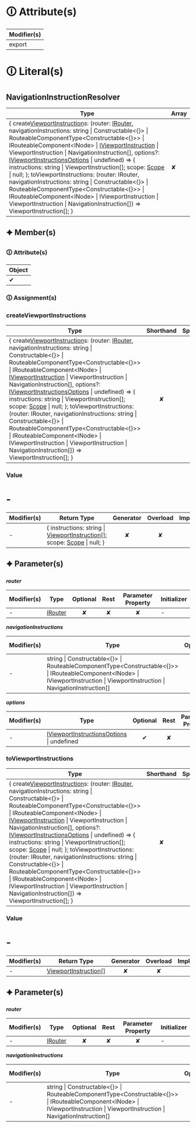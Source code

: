 # &#128712; Attribute(s)

| Modifier(s)                            |
|----------------------------------------|
| export |

# &#128712; Literal(s)

## NavigationInstructionResolver

| Type                        | Array                           |
|-----------------------------|---------------------------------|
| { create[ViewportInstruction](https://hamedfathi.gitbook.io/aurelia-2-doc-api/router/class/viewport-instruction/viewportinstruction)s: (router: [IRouter](https://hamedfathi.gitbook.io/aurelia-2-doc-api/router/interface/router/irouter), navigationInstructions: string &#124; Constructable&lt;{}&gt; &#124; RouteableComponentType&lt;Constructable&lt;{}&gt;&gt; &#124; IRouteableComponent&lt;INode&gt; &#124; [IViewportInstruction](https://hamedfathi.gitbook.io/aurelia-2-doc-api/router/interface/interfaces/iviewportinstruction) &#124; ViewportInstruction &#124; NavigationInstruction[], options?: [IViewportInstructionsOptions](https://hamedfathi.gitbook.io/aurelia-2-doc-api/router/interface/type-resolvers/iviewportinstructionsoptions) &#124; undefined) =&gt; { instructions: string &#124; ViewportInstruction[]; scope: [Scope](https://hamedfathi.gitbook.io/aurelia-2-doc-api/router/class/scope/scope) &#124; null; }; toViewportInstructions: (router: IRouter, navigationInstructions: string &#124; Constructable&lt;{}&gt; &#124; RouteableComponentType&lt;Constructable&lt;{}&gt;&gt; &#124; IRouteableComponent&lt;INode&gt; &#124; IViewportInstruction &#124; ViewportInstruction &#124; NavigationInstruction[]) =&gt; ViewportInstruction[]; } | ✘ |

## 🟆 Member(s)

### &#128712; Attribute(s)

| Object                        |
|-------------------------------|
| ✔ |

### &#128712; Assignment(s)

### createViewportInstructions

| Type                      | Shorthand                         | Spread                        |
|---------------------------|:---------------------------------:|:-----------------------------:|
| { create[ViewportInstruction](https://hamedfathi.gitbook.io/aurelia-2-doc-api/router/class/viewport-instruction/viewportinstruction)s: (router: [IRouter](https://hamedfathi.gitbook.io/aurelia-2-doc-api/router/interface/router/irouter), navigationInstructions: string &#124; Constructable&lt;{}&gt; &#124; RouteableComponentType&lt;Constructable&lt;{}&gt;&gt; &#124; IRouteableComponent&lt;INode&gt; &#124; [IViewportInstruction](https://hamedfathi.gitbook.io/aurelia-2-doc-api/router/interface/interfaces/iviewportinstruction) &#124; ViewportInstruction &#124; NavigationInstruction[], options?: [IViewportInstructionsOptions](https://hamedfathi.gitbook.io/aurelia-2-doc-api/router/interface/type-resolvers/iviewportinstructionsoptions) &#124; undefined) =&gt; { instructions: string &#124; ViewportInstruction[]; scope: [Scope](https://hamedfathi.gitbook.io/aurelia-2-doc-api/router/class/scope/scope) &#124; null; }; toViewportInstructions: (router: IRouter, navigationInstructions: string &#124; Constructable&lt;{}&gt; &#124; RouteableComponentType&lt;Constructable&lt;{}&gt;&gt; &#124; IRouteableComponent&lt;INode&gt; &#124; IViewportInstruction &#124; ViewportInstruction &#124; NavigationInstruction[]) =&gt; ViewportInstruction[]; } | ✘  | ✘ |

### Value

# -

| Modifier(s)                            | Return Type                    | Generator                        | Overload                         | Implementation                        |
|----------------------------------------|--------------------------------|:--------------------------------:|:--------------------------------:|:-------------------------------------:|
| - | { instructions: string &#124; [ViewportInstruction](https://hamedfathi.gitbook.io/aurelia-2-doc-api/router/class/viewport-instruction/viewportinstruction)[]; scope: [Scope](https://hamedfathi.gitbook.io/aurelia-2-doc-api/router/class/scope/scope) &#124; null; } | ✘ | ✘  | ✘ |

## &#128966; Parameter(s)

_**router**_

| Modifier(s)                              | Type                        | Optional                           | Rest                          | Parameter Property                          | Initializer                       |
|------------------------------------------|-----------------------------|:----------------------------------:|:-----------------------------:|:-------------------------------------------:|-----------------------------------|
| - | [IRouter](https://hamedfathi.gitbook.io/aurelia-2-doc-api/router/interface/router/irouter) | ✘  | ✘ | ✘ | - |

_**navigationInstructions**_

| Modifier(s)                              | Type                        | Optional                           | Rest                          | Parameter Property                          | Initializer                       |
|------------------------------------------|-----------------------------|:----------------------------------:|:-----------------------------:|:-------------------------------------------:|-----------------------------------|
| - | string &#124; Constructable&lt;{}&gt; &#124; RouteableComponentType&lt;Constructable&lt;{}&gt;&gt; &#124; IRouteableComponent&lt;INode&gt; &#124; IViewportInstruction &#124; ViewportInstruction &#124; NavigationInstruction[] | ✘  | ✘ | ✘ | - |

_**options**_

| Modifier(s)                              | Type                        | Optional                           | Rest                          | Parameter Property                          | Initializer                       |
|------------------------------------------|-----------------------------|:----------------------------------:|:-----------------------------:|:-------------------------------------------:|-----------------------------------|
| - | [IViewportInstructionsOptions](https://hamedfathi.gitbook.io/aurelia-2-doc-api/router/interface/type-resolvers/iviewportinstructionsoptions) &#124; undefined | ✔  | ✘ | ✘ | - |

### toViewportInstructions

| Type                      | Shorthand                         | Spread                        |
|---------------------------|:---------------------------------:|:-----------------------------:|
| { create[ViewportInstruction](https://hamedfathi.gitbook.io/aurelia-2-doc-api/router/class/viewport-instruction/viewportinstruction)s: (router: [IRouter](https://hamedfathi.gitbook.io/aurelia-2-doc-api/router/interface/router/irouter), navigationInstructions: string &#124; Constructable&lt;{}&gt; &#124; RouteableComponentType&lt;Constructable&lt;{}&gt;&gt; &#124; IRouteableComponent&lt;INode&gt; &#124; [IViewportInstruction](https://hamedfathi.gitbook.io/aurelia-2-doc-api/router/interface/interfaces/iviewportinstruction) &#124; ViewportInstruction &#124; NavigationInstruction[], options?: [IViewportInstructionsOptions](https://hamedfathi.gitbook.io/aurelia-2-doc-api/router/interface/type-resolvers/iviewportinstructionsoptions) &#124; undefined) =&gt; { instructions: string &#124; ViewportInstruction[]; scope: [Scope](https://hamedfathi.gitbook.io/aurelia-2-doc-api/router/class/scope/scope) &#124; null; }; toViewportInstructions: (router: IRouter, navigationInstructions: string &#124; Constructable&lt;{}&gt; &#124; RouteableComponentType&lt;Constructable&lt;{}&gt;&gt; &#124; IRouteableComponent&lt;INode&gt; &#124; IViewportInstruction &#124; ViewportInstruction &#124; NavigationInstruction[]) =&gt; ViewportInstruction[]; } | ✘  | ✘ |

### Value

# -

| Modifier(s)                            | Return Type                    | Generator                        | Overload                         | Implementation                        |
|----------------------------------------|--------------------------------|:--------------------------------:|:--------------------------------:|:-------------------------------------:|
| - | [ViewportInstruction](https://hamedfathi.gitbook.io/aurelia-2-doc-api/router/class/viewport-instruction/viewportinstruction)[] | ✘ | ✘  | ✘ |

## &#128966; Parameter(s)

_**router**_

| Modifier(s)                              | Type                        | Optional                           | Rest                          | Parameter Property                          | Initializer                       |
|------------------------------------------|-----------------------------|:----------------------------------:|:-----------------------------:|:-------------------------------------------:|-----------------------------------|
| - | [IRouter](https://hamedfathi.gitbook.io/aurelia-2-doc-api/router/interface/router/irouter) | ✘  | ✘ | ✘ | - |

_**navigationInstructions**_

| Modifier(s)                              | Type                        | Optional                           | Rest                          | Parameter Property                          | Initializer                       |
|------------------------------------------|-----------------------------|:----------------------------------:|:-----------------------------:|:-------------------------------------------:|-----------------------------------|
| - | string &#124; Constructable&lt;{}&gt; &#124; RouteableComponentType&lt;Constructable&lt;{}&gt;&gt; &#124; IRouteableComponent&lt;INode&gt; &#124; IViewportInstruction &#124; ViewportInstruction &#124; NavigationInstruction[] | ✘  | ✘ | ✘ | - |
